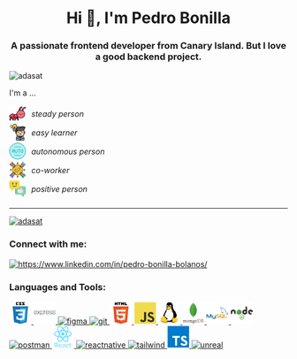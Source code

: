 
<h1 align="center">Hi 👋, I'm Pedro Bonilla</h1>
<h3 align="center">A passionate frontend developer from Canary Island. But I love a good backend project.</h3>

<p align="left"> <img src="https://komarev.com/ghpvc/?username=adasat&label=Profile%20views&color=0e75b6&style=flat" alt="adasat" /> </p>
<p> I'm a ...</p>
<div style= 'display:flex; flex-direction:column; gap: 4px; margin-bottom: 20px'>
  <div style = 'display: flex; align-items:center; ' >
  <img src="./image.png" alt="Ant" width='30px'> <span style="margin-left: 10px;"> <i>steady person</i> </span>

  </div>
 

  <div style = 'display: flex; align-items:center' >
  <img src="./image-1.png" alt="Ant" width='30px'> <span style="margin-left: 10px;"> <i>easy learner</i> </span>

  </div>

  <div style = 'display: flex; align-items:center' >
  <img src="./image-3.png" alt="Ant" width='30px'> <span style="margin-left: 10px;"> <i>autonomous person</i> </span>

  </div>

  <div style = 'display: flex; align-items:center' >
  <img src="./image-4.png" alt="Ant" width='30px'> <span style="margin-left: 10px;"> <i>co-worker</i> </span>

  </div>

  <div style = 'display: flex; align-items:center' >
  <img src="./image-2.png" alt="Ant" width='30px'> <span style="margin-left: 10px;"> <i>positive person</i> </span>

  </div>
</div>
<!-- Estas líneas en blanco crean un espacio extra -->


<hr/>

<p align="left"> <a href="https://github.com/ryo-ma/github-profile-trophy"><img src="https://github-profile-trophy.vercel.app/?username=adasat" alt="adasat" /></a> </p>

<h3 align="left">Connect with me:</h3>
<p align="left">
<a href="https://www.linkedin.com/in/pedro-bonilla-bolanos/" target="blank"><img align="center" src="https://raw.githubusercontent.com/rahuldkjain/github-profile-readme-generator/master/src/images/icons/Social/linked-in-alt.svg" alt="https://www.linkedin.com/in/pedro-bonilla-bolanos/" height="30" width="40" /></a>
</p>

<h3 align="left">Languages and Tools:</h3>
<p align="left"> <a href="https://www.w3schools.com/css/" target="_blank" rel="noreferrer"> <img src="https://raw.githubusercontent.com/devicons/devicon/master/icons/css3/css3-original-wordmark.svg" alt="css3" width="40" height="40"/> </a> <a href="https://expressjs.com" target="_blank" rel="noreferrer"> <img src="https://raw.githubusercontent.com/devicons/devicon/master/icons/express/express-original-wordmark.svg" alt="express" width="40" height="40"/> </a> <a href="https://www.figma.com/" target="_blank" rel="noreferrer"> <img src="https://www.vectorlogo.zone/logos/figma/figma-icon.svg" alt="figma" width="40" height="40"/> </a> <a href="https://git-scm.com/" target="_blank" rel="noreferrer"> <img src="https://www.vectorlogo.zone/logos/git-scm/git-scm-icon.svg" alt="git" width="40" height="40"/> </a> <a href="https://www.w3.org/html/" target="_blank" rel="noreferrer"> <img src="https://raw.githubusercontent.com/devicons/devicon/master/icons/html5/html5-original-wordmark.svg" alt="html5" width="40" height="40"/> </a> <a href="https://developer.mozilla.org/en-US/docs/Web/JavaScript" target="_blank" rel="noreferrer"> <img src="https://raw.githubusercontent.com/devicons/devicon/master/icons/javascript/javascript-original.svg" alt="javascript" width="40" height="40"/> </a> <a href="https://www.linux.org/" target="_blank" rel="noreferrer"> <img src="https://raw.githubusercontent.com/devicons/devicon/master/icons/linux/linux-original.svg" alt="linux" width="40" height="40"/> </a> <a href="https://www.mongodb.com/" target="_blank" rel="noreferrer"> <img src="https://raw.githubusercontent.com/devicons/devicon/master/icons/mongodb/mongodb-original-wordmark.svg" alt="mongodb" width="40" height="40"/> </a> <a href="https://www.mysql.com/" target="_blank" rel="noreferrer"> <img src="https://raw.githubusercontent.com/devicons/devicon/master/icons/mysql/mysql-original-wordmark.svg" alt="mysql" width="40" height="40"/> </a> <a href="https://nodejs.org" target="_blank" rel="noreferrer"> <img src="https://raw.githubusercontent.com/devicons/devicon/master/icons/nodejs/nodejs-original-wordmark.svg" alt="nodejs" width="40" height="40"/> </a> <a href="https://postman.com" target="_blank" rel="noreferrer"> <img src="https://www.vectorlogo.zone/logos/getpostman/getpostman-icon.svg" alt="postman" width="40" height="40"/> </a> <a href="https://reactjs.org/" target="_blank" rel="noreferrer"> <img src="https://raw.githubusercontent.com/devicons/devicon/master/icons/react/react-original-wordmark.svg" alt="react" width="40" height="40"/> </a> <a href="https://reactnative.dev/" target="_blank" rel="noreferrer"> <img src="https://reactnative.dev/img/header_logo.svg" alt="reactnative" width="40" height="40"/> </a> <a href="https://tailwindcss.com/" target="_blank" rel="noreferrer"> <img src="https://www.vectorlogo.zone/logos/tailwindcss/tailwindcss-icon.svg" alt="tailwind" width="40" height="40"/> </a> <a href="https://www.typescriptlang.org/" target="_blank" rel="noreferrer"> <img src="https://raw.githubusercontent.com/devicons/devicon/master/icons/typescript/typescript-original.svg" alt="typescript" width="40" height="40"/> </a> <a href="https://unrealengine.com/" target="_blank" rel="noreferrer"> <img src="https://raw.githubusercontent.com/kenangundogan/fontisto/036b7eca71aab1bef8e6a0518f7329f13ed62f6b/icons/svg/brand/unreal-engine.svg" alt="unreal" width="40" height="40"/> </a> </p>

 




